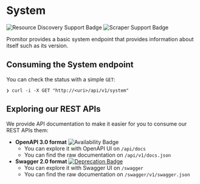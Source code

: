# System

![Resource Discovery Support Badge](https://img.shields.io/badge/Support%20for%20Resource%20Discovery-Yes-green.svg)
![Scraper Support Badge](https://img.shields.io/badge/Support%20for%20Scraper-Yes-green.svg)

Promitor provides a basic system endpoint that provides information about itself such as its version.

## Consuming the System endpoint

You can check the status with a simple `GET`:

```shell
❯ curl -i -X GET "http://<uri>/api/v1/system"
```

## Exploring our REST APIs

We provide API documentation to make it easier for you to consume our REST APIs them:

- **OpenAPI 3.0 format** ![Availability Badge](https://img.shields.io/badge/Available%20Starting-v1.1-green.svg)
  - You can explore it with OpenAPI UI on `/api/docs`
  - You can find the raw documentation on `/api/v1/docs.json`
- **Swagger 2.0 format** [![Deprecation Badge](https://img.shields.io/badge/Deprecated%20as%20of-v1.1-red)](http://changelog.promitor.io/)
  - You can explore it with Swagger UI on `/swagger`
  - You can find the raw documentation on `/swagger/v1/swagger.json`
